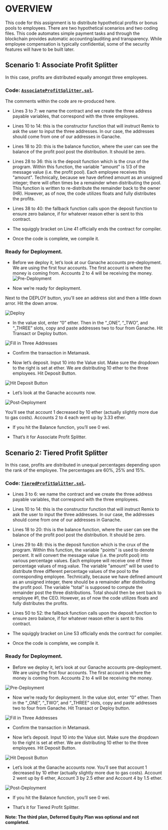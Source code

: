 # OVERVIEW

This code for this assignment is to distribute hypothetical profits or bonus pools to employees.   There are two hypothetical scenarios and two coding files.   This code automates simple payment tasks and through the blockchain provides automatic accounting/auditing and transparency.   While employee compensation is typically confidential, some of the security features will have to be built later.  

## Scenario 1: Associate Profit Splitter

In this case, profits are distributed equally amongst three employees.

### Code:  [`AssociateProfitSplitter.sol`](Code/AssociateProfitSplitter.sol).  

The comments within the code are re-produced here. 

* Lines 3 to 7:   we name the contract and we create the three address payable variables, that correspond with the three employees.

* Lines 10 to 14:  this is the constructor function that will instruct Remix to ask the user to input the three addresses.   In our case, the addresses should come from one of our addresses in Ganache.  

* Lines 18 to 20:  this is the balance function, where the user can see the balance of the profit pool post the distribution.   It should be zero.   

* Lines 28 to 36:  this is the deposit function which is the crux of the program.   Within this function, the variable "amount" is 1/3 of the message value (i.e. the profit pool).  Each employee receives this "amount".  Technically, because we have defined amount as an unsigned integer; there will often times be a remainder when distributing the pool. This function is written to re-distribute the remainder back to the owner (HR).  However, as of now, the code utilizes floats and fully distributes the profits.

* Lines 38 to 40:  the fallback function calls upon the deposit function to ensure zero balance, if for whatever reason ether is sent to this contract.

* The squiggly bracket on Line 41 officially ends the contract for compiler.

* Once the code is complete, we compile it.   


### Ready for Deployment.


* Before we deploy it, let’s look at our Ganache accounts pre-deployment.   We are using the first four accounts.   The first account is where the money is coming from.   Accounts 2 to 4 will be receiving the money.  
![Pre-Deployment](Images/Associate-Splitter-Ganache-Pre-Transfer.PNG)
 
* Now we’re ready for deployment.   

Next to the DEPLOY button, you'll see an address slot and then a little down arror.  Hit the down arrow. 

![Deploy](Images/Associate-Splitter-Hit-Deploy-button.PNG)


* In the value slot, enter “0” ether.   Then in the “_ONE”, “_TWO”, and “_THREE” slots, copy and paste addresses two to four from Ganache.   Hit Transact or Deploy button.

![Fill in Three Addresses](Images/Associate-Splitter-Deploy-with-three-accounts.PNG)

* Confirm the transaction in Metamask.


* Now let’s deposit.  Input 10 into the Value slot.  Make sure the dropdown to the right is set at ether.  We are distributing 10 ether to the three employees.  Hit Deposit Button.


![Hit Deposit Button](Images/Associate-Splitter-Hit-Deposit-button.PNG)

* Let’s look at the Ganache accounts now.   

![Post-Deployment](Images/Associate-Splitter-Ganache-Post-Transfer.PNG)

You’ll see that account 1 decreased by 10 ether (actually slightly more due to gas costs).   Accounts 2 to 4 each went up by 3.33 ether.

* If you hit the Balance function, you’ll see 0 wei.

* That’s it for Associate Profit Splitter.


## Scenario 2: Tiered Profit Splitter

In this case, profits are distributed in unequal percentages depending upon the rank of the employee.  The percentages are 60%, 25% and 15%.   

### Code:  [`TieredProfitSplitter.sol`](Code/TieredProfitSplitter.sol).
 

* Lines 3 to 6:   we name the contract and we create the three address payable variables, that correspond with the three employees.

* Lines 10 to 14:  this is the constructor function that will instruct Remix to ask the user to input the three addresses.   In our case, the addresses should come from one of our addresses in Ganache.  

* Lines 18 to 20:  this is the balance function, where the user can see the balance of the profit pool post the distribution.   It should be zero.   

* Lines 29 to 48:  this is the deposit function which is the crux of the program.   Within this function, the variable "points" is used to denote percent.  It will convert the message value (i.e. the profit pool) into various percentage values. Each employee will receive one of three percentage values of msg.value.  The variable "amount" will be used to distribute three different percentage values of the pool to the corresponding employee.  Technically, because we have defined amount as an unsigned integer, there should be a remainder after distributing the profit pool. The variable "total" is supposed to compute the remainder post the three distributions.  Total should then be sent back to employee #1, the CEO. However, as of now the code utilizes floats and fully distributes the profits.

* Lines 50 to 52:  the fallback function calls upon the deposit function to ensure zero balance, if for whatever reason ether is sent to this contract.

* The squiggly bracket on Line 53 officially ends the contract for compiler.

* Once the code is complete, we compile it.   


### Ready for Deployment.


* Before we deploy it, let’s look at our Ganache accounts pre-deployment.  We are using the first four accounts.   The first account is where the money is coming from.   Accounts 2 to 4 will be receiving the money.  

![Pre-Deployment](Images/Tiered-Profit-Splitter-Ganache-Pre-Transfer.PNG)

* Now we’re ready for deployment.   In the value slot, enter “0” ether.   Then in the “_ONE”, “_TWO”, and “_THREE” slots, copy and paste addresses two to four from Ganache.   Hit Transact or Deploy button.

![Fill in Three Addresses](Images/Tiered-Profit-Splitter-Deploy-with-three-accounts.PNG)

* Confirm the transaction in Metamask.

* Now let’s deposit.  Input 10 into the Value slot.  Make sure the dropdown to the right is set at ether.  We are distributing 10 ether to the three employees. Hit Deposit Button.

![Hit Deposit Button](Images/Tiered-Profit-Splitter-Deposit.PNG)

* Let’s look at the Ganache accounts now.   You’ll see that account 1 decreased by 10 ether (actually slightly more due to gas costs).   Account 2 went up by 6 ether, Account 3 by 2.5 ether and Account 4 by 1.5 ether.

![Post-Deployment](Images/Tiered-Profit-Splitter-Ganache-Post-Transfer.PNG)

* If you hit the Balance function, you’ll see 0 wei.

* That’s it for Tiered Profit Splitter.


**Note:  The third plan, Deferred Equity Plan was optional and not completed.**
